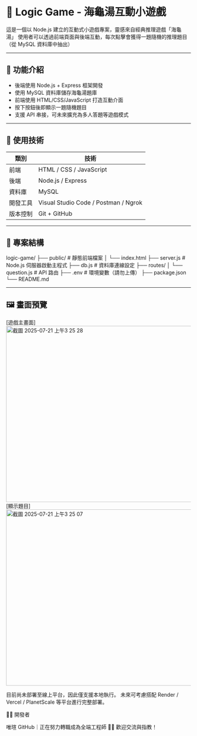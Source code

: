 # 🧠 Logic Game - 海龜湯互動小遊戲

這是一個以 Node.js 建立的互動式小遊戲專案，靈感來自經典推理遊戲「海龜湯」
使用者可以透過前端頁面與後端互動，每次點擊會獲得一題隨機的推理題目（從 MySQL 資料庫中抽出）

---

## 🚀 功能介紹

- 後端使用 Node.js + Express 框架開發
- 使用 MySQL 資料庫儲存海龜湯題庫
- 前端使用 HTML/CSS/JavaScript 打造互動介面
- 按下按鈕後即顯示一題隨機題目
- 支援 API 串接，可未來擴充為多人答題等遊戲模式

---

## 🧰 使用技術

| 類別 | 技術 |
|------|------|
| 前端 | HTML / CSS / JavaScript |
| 後端 | Node.js / Express |
| 資料庫 | MySQL |
| 開發工具 | Visual Studio Code / Postman / Ngrok |
| 版本控制 | Git + GitHub |

---

## 📂 專案結構

logic-game/
├── public/ # 靜態前端檔案
│ └── index.html
├── server.js # Node.js 伺服器啟動主程式
├── db.js # 資料庫連線設定
├── routes/
│ └── question.js # API 路由
├── .env # 環境變數（請勿上傳）
├── package.json
└── README.md


---

## 🖼️ 畫面預覽


[遊戲主畫面]<br/>
<img width="600" height="480" alt="截圖 2025-07-21 上午3 25 28" src="https://github.com/user-attachments/assets/607e17ae-0c49-4657-8bf3-99cb4cb30a7f" />
<br/>
[顯示題目]<br/>
<img width="600" height="480" alt="截圖 2025-07-21 上午3 25 07" src="https://github.com/user-attachments/assets/fbe8d9c4-2a71-4a42-a01a-8d459f0ac084" />
<br/>


目前尚未部署至線上平台，因此僅支援本地執行。
未來可考慮搭配 Render / Vercel / PlanetScale 等平台進行完整部署。

🙋‍♀️ 開發者

唯瑄
GitHub｜正在努力轉職成為全端工程師 🧑‍💻
歡迎交流與指教！
